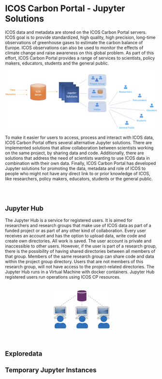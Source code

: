 # ICOS Carbon Portal - Jupyter Solutions
ICOS data and metadata are stored on the ICOS Carbon Portal servers. ICOS goal is to provide standardized, high quality, high precision, long-time observations of greenhouse gases to estimate the carbon balance of Europe. ICOS observations can also be used to monitor the effects of climate change and raise awareness on this global problem. As part of this effort, ICOS Carbon Portal provides a range of services to scientists, policy makers, educators, students and the general public. 

<img src="../img/icos_jupyter_solutions.png">


To make it easier for users to access, process and interact with ICOS data, ICOS Carbon Portal offers several alternative Jupyter solutions. There are implemented solutions that allow collaboration between scientists working on the same project, by sharing data and code. Additionally, there are solutions that address the need of scientists wanting to use ICOS data in combination with their own data. Finally, ICOS Carbon Portal has developed Jupyter solutions for promoting the data, metadata and role of ICOS to people who might not have any direct link to or prior knowledge of ICOS, like researchers, policy makers, educators, students or the general public.

<br>
<br>

## Jupyter Hub
The Jupyter Hub is a service for registered users. It is aimed for researchers and research groups that make use of ICOS data as part of a funded project or as part of any other kind of collaboration. Every user receives an account and has the option to upload data, write code and create own directories. All work is saved. The user account is private and inaccessible to other users.
However, if the user is part of a research group, there is the possibility of having shared directories between all members of that group. Members of the same research group can share code and data within the project group directory. Users that are not members of this research group, will not have access to the project-related directories.
The Jupyter Hub runs in a Virtual Machine with docker containers. Jupyter Hub registered users run operations using ICOS CP resources.
<br>
<br>

<center>
<img src="../img/jupyter_hub.png" width=200>
</center>

<br>
<br>

## Exploredata


## Temporary Jupyter Instances
